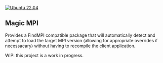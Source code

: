 [![Ubuntu 22.04](https://github.com/muraj/mmpi/actions/workflows/ubuntu-22.04.yml/badge.svg)](ttps://github.com/muraj/mmpi/actions/workflows/ubuntu-22.04.yml)

## Magic MPI

Provides a FindMPI compatible package that will automatically detect and attempt to load the target MPI version (allowing for appropriate overrides if necessacary) without having to recompile the client application.

WIP: this project is a work in progress.
